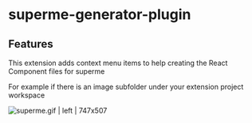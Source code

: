 # superme-generator-plugin 

## Features

This extension adds context menu items to help creating the React Component files for superme

For example if there is an image subfolder under your extension project workspace


![superme.gif | left | 747x507](https://cdn.nlark.com/yuque/0/2018/gif/96328/1541248077585-6d8f079d-aaf4-48ef-9d5e-f8247d9550bb.gif "")

